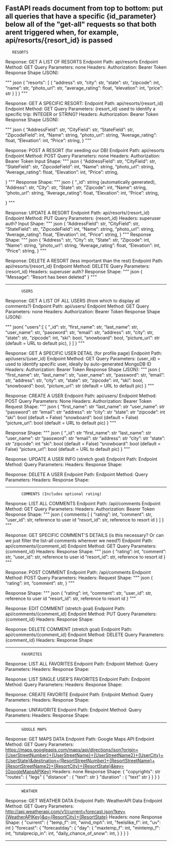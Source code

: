 ## FastAPI reads document from top to bottom: put all queries that have a specific {id_parameter} below all of the "get-all" requests so that both arent triggered when, for example, api/resorts/{resort_id} is passed




       RESORTS


Response: GET A LIST OF RESORTS
Endpoint Path: api/resorts
Endpoint Method: GET
Query Parameters: none
Headers:
   Authorization: Bearer Token
Response Shape (JSON):


"""
json
{
   "resorts": [
      {
   	“address”: str,
“city”: str,
“state”: str,
“zipcode”: int,
“name”: str,
	“photo_url”: str,
	“average_rating”: float,
	“elevation”: int,
	“price”: str
}
   ]
}
"""




Response: GET A SPECIFIC RESORT:
Endpoint Path: api/resorts/{resort_id}
Endpoint Method: GET
Query Parameters:
   {resort_id} used to identify a specific trip: INTEGER or STRING?
Headers:
   Authorization: Bearer Token
Response Shape (JSON):


"""
json
{
   	“AddressField”: str,
“CityField”: str,
“StateField”: str,
“ZipcodeField”: int,
“Name”: string,
	“photo_url”: string,
	“Average_rating”: float,
	“Elevation”: int,
	“Price”: string,
}
"""


Response: POST A RESORT (for seeding our DB)
Endpoint Path: api/resorts
Endpoint Method: POST
Query Parameters: none
Headers: Authorization: Bearer Token
Input Shape:
"""
json
{
	“AddressField”: str,
“CityField”: str,
“StateField”: str,
“ZipcodeField”: int,
“Name”: string,
	“photo_url”: string,
	“Average_rating”: float,
	“Elevation”: int,
	“Price”: string,



}
"""
Response Shape:
"""
json
{
	“_id”: string (automatically generated),
	“Address”: str,
“City”: str,
“State”: str,
“Zipcode”: int,
“Name”: string,
	“photo_url”: string,
	“Average_rating”: float,
	“Elevation”: int,
	“Price”: string,




}
"""




Response: UPDATE A RESORT 
Endpoint Path: api/resorts/{resort_id}
Endpoint Method: PUT
Query Parameters: {resort_id}
Headers: superuser auth?
Input Shape:
"""
json
{
	“AddressField”: str,
“CityField”: str,
“StateField”: str,
“ZipcodeField”: int,
“Name”: string,
	“photo_url”: string,
	“Average_rating”: float,
	“Elevation”: int,
	“Price”: string,
}
"""
Response Shape:
"""
json
{
	“Address”: str,
“City”: str,
“State”: str,
“Zipcode”: int,
“Name”: string,
	“photo_url”: string,
	“Average_rating”: float,
	“Elevation”: int,
	“Price”: string,
}
"""




Response: DELETE A RESORT (less important than the rest)
Endpoint Path: api/resorts/{resort_id}
Endpoint Method: DELETE
Query Parameters: {resort_id}
Headers: superuser auth?
Response Shape:
"""
json
{
	“Message”: “Resort has been deleted”
}
"""


--------------------------------------------------------


           USERS


Response: GET A LIST OF ALL USERS (from which to display all comments?)
Endpoint Path: api/users/
Endpoint Method: GET
Query Parameters: none
Headers:
   Authorization: Bearer Token
Response Shape (JSON):


"""
json{
   "users":[
       {
	“_id”: str,
      	“first_name”: str,
“last_name”: str,
“user_name”: str,
“password”: str,
“email”: str,
“address”: str,
“city”: str,
“state”: str,
“zipcode”: int,
“ski”: bool,
“snowboard”: bool,
“picture_url”: str (default = URL to default pic),
       }
   ]
}
"""


Response: GET A SPECIFIC USER DETAIL (for profile page)
Endpoint Path: api/users/{user_id}
Endpoint Method: GET
Query Parameters:
   {user_id} = used to identify specific user, ideally by auto-generated MongoDB ID
Headers:
   Authorization: Bearer Token
Response Shape (JSON):
"""
json
{
“first_name”: str,
“last_name”: str,
“user_name”: str,
“password”: str,
“email”: str,
“address”: str,
“city”: str,
“state”: str,
“zipcode”: int,
“ski”: bool,
“snowboard”: bool,
“picture_url”: str (default = URL to default pic)
}
"""


Response: CREATE A USER
Endpoint Path: api/users/
Endpoint Method: POST
Query Parameters: None
Headers:
	Authorization: Bearer Token
Request Shape:
"""
json
{
“first_name”: str
“last_name”: str
“user_name”: str
“password”: str
“email”: str
“address”: str
“city”: str
“state”: str
“zipcode”: int
“ski”: bool (default = False)
“snowboard”: bool (default = False)
“picture_url”: bool (default = URL to default pic)
}
"""


Response Shape:
"""
json
{
	“_id”: str
“first_name”: str
“last_name”: str
“user_name”: str
“password”: str
“email”: str
“address”: str
“city”: str
“state”: str
“zipcode”: int
“ski”: bool (default = False)
“snowboard”: bool (default = False)
“picture_url”: bool (default = URL to default pic)
}
"""


Response: UPDATE A USER INFO (stretch goal)
Endpoint Path:
Endpoint Method:
Query Parameters:
Headers:
Response Shape:




Response: DELETE A USER
Endpoint Path:
Endpoint Method:
Query Parameters:
Headers:
Response Shape:




--------------------------------------------------------


           COMMENTS (Includes optional rating)


Response:  LIST ALL COMMENTS
Endpoint Path: /api/comments
Endpoint Method: GET
Query Parameters:
Headers:
	Authorization: Bearer Token
Response Shape:
"""
json
{
	comments:[
{
			“rating”: int,
			“comment”: str,
			“user_id”: str, reference to user id
			“resort_id”: str, reference to resort id
			}
]
}
"""




Response: GET SPECIFIC COMMENT'S DETAILS (is this necessary? Or can we just filter the list-all comments wherever we need?)
Endpoint Path: api/comments/{comment_id}
Endpoint Method: GET
Query Parameters: {comment_id}
Headers:
Response Shape:
"""
json
{
	“rating”: int,
	“comment”: str,
	“user_id”: str, reference to user id
	“resort_id”: str, reference to resort id
}
"""




Response: POST COMMENT
Endpoint Path: /api/comments
Endpoint Method: POST
Query Parameters:
Headers:
Request Shape:
"""
json
{
	“rating”: int,
	“comment”: str,
}
"""


Response Shape:
"""
json
{
	“rating”: int,
	“comment”: str,
	“user_id”: str, reference to user id
	“resort_id”: str, reference to resort id
}
"""




Response: EDIT COMMENT (stretch goal)
Endpoint Path: api/comments/{comment_id}
Endpoint Method: PUT
Query Parameters: {comment_id}
Headers:
Response Shape:




Response: DELETE COMMENT (stretch goal)
Endpoint Path: api/comments/{comment_id}
Endpoint Method: DELETE
Query Parameters: {comment_id}
Headers:
Response Shape:


--------------------------------------------------------------------------


           FAVORITES


Response: LIST ALL FAVORITES
Endpoint Path:
Endpoint Method:
Query Parameters:
Headers:
Response Shape:






Response: LIST SINGLE USER'S FAVORITES
Endpoint Path:
Endpoint Method:
Query Parameters:
Headers:
Response Shape:




Response: CREATE FAVORITE
Endpoint Path:
Endpoint Method:
Query Parameters:
Headers:
Response Shape:




Response: UNFAVORITE
Endpoint Path:
Endpoint Method:
Query Parameters:
Headers:
Response Shape:




------------------------------------------------------------------


           GOOGLE MAPS


Response: GET MAPS DATA
Endpoint Path: Google Maps API
Endpoint Method: GET
Query Parameters: https://maps.googleapis.com/maps/api/directions/json?origin={UserStreetNumber}+{UserStreetName}+{UserStreetName2}+{UserCity}+{UserState}&destination={ResortStreetNumber}+{ResortStreetName}+{ResortStreetName2}+{ResortCity}+{ResortState}&key={GoogleMapsAPIKey}
Headers: none
Response Shape: {
   "copyrights": str
   "routes": {
      "legs" {
         "distance" : {
            "text": str
         }
         "duration" : {
            "text" str
         }
      }
   }
}


------------------------------------------------------------------


           WEATHER


Response: GET WEATHER DATA
Endpoint Path: WeatherAPI Data
Endpoint Method: GET
Query Parameters: http://api.weatherapi.com/v1/current+forecast.json?key={WeatherAPIKey}&q={ResortCity}+{ResortState}
Headers: none
Response Shape: {
   "current": {
      "temp_f": int,
      "wind_mph": int,
      "feelslike_f": int,
      "uv": int
   }
   "forecast": {
      "forecastday": {
         "day": {
            "maxtemp_f": int,
            "mintemp_f": int,
            "totalprecip_in": int,
            "daily_chance_of_snow": int,
         }
      }
   }
}




------------------------------------------------------------------
